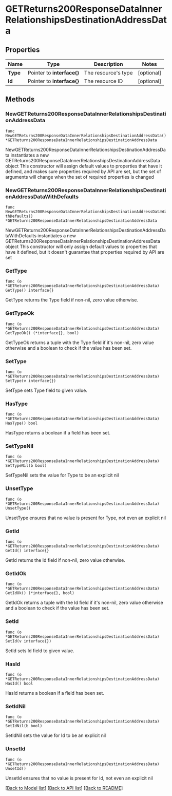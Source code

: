 # GETReturns200ResponseDataInnerRelationshipsDestinationAddressData

## Properties

Name | Type | Description | Notes
------------ | ------------- | ------------- | -------------
**Type** | Pointer to **interface{}** | The resource&#39;s type | [optional] 
**Id** | Pointer to **interface{}** | The resource ID | [optional] 

## Methods

### NewGETReturns200ResponseDataInnerRelationshipsDestinationAddressData

`func NewGETReturns200ResponseDataInnerRelationshipsDestinationAddressData() *GETReturns200ResponseDataInnerRelationshipsDestinationAddressData`

NewGETReturns200ResponseDataInnerRelationshipsDestinationAddressData instantiates a new GETReturns200ResponseDataInnerRelationshipsDestinationAddressData object
This constructor will assign default values to properties that have it defined,
and makes sure properties required by API are set, but the set of arguments
will change when the set of required properties is changed

### NewGETReturns200ResponseDataInnerRelationshipsDestinationAddressDataWithDefaults

`func NewGETReturns200ResponseDataInnerRelationshipsDestinationAddressDataWithDefaults() *GETReturns200ResponseDataInnerRelationshipsDestinationAddressData`

NewGETReturns200ResponseDataInnerRelationshipsDestinationAddressDataWithDefaults instantiates a new GETReturns200ResponseDataInnerRelationshipsDestinationAddressData object
This constructor will only assign default values to properties that have it defined,
but it doesn't guarantee that properties required by API are set

### GetType

`func (o *GETReturns200ResponseDataInnerRelationshipsDestinationAddressData) GetType() interface{}`

GetType returns the Type field if non-nil, zero value otherwise.

### GetTypeOk

`func (o *GETReturns200ResponseDataInnerRelationshipsDestinationAddressData) GetTypeOk() (*interface{}, bool)`

GetTypeOk returns a tuple with the Type field if it's non-nil, zero value otherwise
and a boolean to check if the value has been set.

### SetType

`func (o *GETReturns200ResponseDataInnerRelationshipsDestinationAddressData) SetType(v interface{})`

SetType sets Type field to given value.

### HasType

`func (o *GETReturns200ResponseDataInnerRelationshipsDestinationAddressData) HasType() bool`

HasType returns a boolean if a field has been set.

### SetTypeNil

`func (o *GETReturns200ResponseDataInnerRelationshipsDestinationAddressData) SetTypeNil(b bool)`

 SetTypeNil sets the value for Type to be an explicit nil

### UnsetType
`func (o *GETReturns200ResponseDataInnerRelationshipsDestinationAddressData) UnsetType()`

UnsetType ensures that no value is present for Type, not even an explicit nil
### GetId

`func (o *GETReturns200ResponseDataInnerRelationshipsDestinationAddressData) GetId() interface{}`

GetId returns the Id field if non-nil, zero value otherwise.

### GetIdOk

`func (o *GETReturns200ResponseDataInnerRelationshipsDestinationAddressData) GetIdOk() (*interface{}, bool)`

GetIdOk returns a tuple with the Id field if it's non-nil, zero value otherwise
and a boolean to check if the value has been set.

### SetId

`func (o *GETReturns200ResponseDataInnerRelationshipsDestinationAddressData) SetId(v interface{})`

SetId sets Id field to given value.

### HasId

`func (o *GETReturns200ResponseDataInnerRelationshipsDestinationAddressData) HasId() bool`

HasId returns a boolean if a field has been set.

### SetIdNil

`func (o *GETReturns200ResponseDataInnerRelationshipsDestinationAddressData) SetIdNil(b bool)`

 SetIdNil sets the value for Id to be an explicit nil

### UnsetId
`func (o *GETReturns200ResponseDataInnerRelationshipsDestinationAddressData) UnsetId()`

UnsetId ensures that no value is present for Id, not even an explicit nil

[[Back to Model list]](../README.md#documentation-for-models) [[Back to API list]](../README.md#documentation-for-api-endpoints) [[Back to README]](../README.md)


